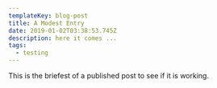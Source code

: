 ```yaml
---
templateKey: blog-post
title: A Modest Entry
date: 2019-01-02T03:38:53.745Z
description: here it comes ...
tags:
  - testing
---
```

This is the briefest of a published post to see if it is working.
